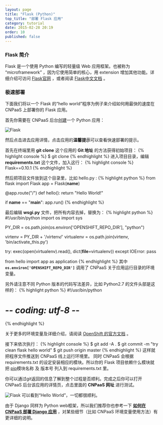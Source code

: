 ```yaml
---
layout: page
title: "Flask (Python)"
top_title: "部署 Flask 应用"
category: tutorial
date: 2015-02-28 20:19
order: 10
published: false
---
```

### Flask 简介
Flask 是一个使用 Python 编写的轻量级 Web 应用框架。也被称为 “microframework” ，因为它使用简单的核心，用 extension 增加其他功能。详细介绍可访问 [Flask官网] ，或者阅读 [Flask中文文档](http://dormousehole.readthedocs.org/en/latest/) 。

### 极速部署
下面我们将以一个 Flask 的“hello world”程序为例子来介绍如何用最快的速度在 CNPaaS 上部署你的 Flask 应用。

首先你需要在 CNPaaS 后台[创建]一个 Python 应用：

<img class="embeddable" src="{{site.url}}/images/flask/flask1.jpg" alt="Flask" title="Flask" />

然后点击进去应用详情，点击应用的**温馨提示**可以查看快速部署的提示。

首先在终端里用 **git clone** 这个应用的 **Git 地址** 的方法获得初始项目：
{% highlight console %}
$ git clone <git-url>
{% endhighlight %}
进入项目目录，编辑 **requirements.txt** 这个文件，加入这行：
{% highlight console %}
Flask==0.10.1
{% endhighlight %}

然后把项目文件放到这个目录里，比如 hello.py :
{% highlight python %}
from flask import Flask
app = Flask(__name__)

@app.route("/")
def hello():
    return "Hello World!"

if __name__ == "__main__":
    app.run()
{% endhighlight %}

最后编辑 **wsgi.py** 文件，把所有内容去掉，替换为：
{% highlight python %}
#!/usr/bin/python
import os
import sys

PY_DIR = os.path.join(os.environ['OPENSHIFT_REPO_DIR'], "python")

virtenv = PY_DIR + '/virtenv/'
virtualenv = os.path.join(virtenv, 'bin/activate_this.py')

try:
    exec(open(virtualenv).read(), dict(__file__=virtualenv))
except IOError:
    pass

from hello import app as application
{% endhighlight %}
其中 **`os.environ['OPENSHIFT_REPO_DIR']`** 调用了 CNPaaS 关于应用运行目录的环境变量。

另外请注意不同 Python 版本的代码写法差异，比如 Python2.7 的文件头部是这样的：
{% highlight python %}
#!/usr/bin/python
# -*- coding: utf-8 -*-
{% endhighlight %}

关于更多的环境变量及详细介绍，请阅读 [OpenShift 的官方文档](https://developers.openshift.com/en/managing-environment-variables.html) 。

接下来依次执行：
{% highlight console %}
$ git add -A .
$ git commit -m "try clean flask hello world"
$ git push origin master
{% endhighlight %}
这样就把程序文件推送到 CNPaaS 线上运行环境里。
同时 CNPaaS 会根据 requirements.txt 的设定安装相应的模块。所以你的 Flask 项目依赖什么模块就把 [pip]模块名称 及 版本号 列入到 requirements.txt 里。

你可以通过git返回的信息了解到整个过程是否顺利。完成之后你可以打开 CNPaaS 后台该应用的详情页，点击里面的 **CNPaaS 网址** 进行测试。

<img class="embeddable" src="{{site.url}}/images/flask/flask2.jpg" alt="Flask" title="Flask" />
可以看到“Hello World”，一切都很顺利。

由于 Django 同样为 Python web框架，所以我们推荐你也参考一下 **[如何在 CNPaaS 部署 Django 应用]** ，对某些细节（比如 CNPaaS 环境变量使用方法）有更详细的说明。

[Flask官网]:http://flask.pocoo.org/static/logo/flask.png
[如何在 CNPaaS 部署 Django 应用]:/tutorial/django.html
[pip]:https://pypi.python.org/pypi/pip
[创建]:http://dashboard.cnpaas.io/a
